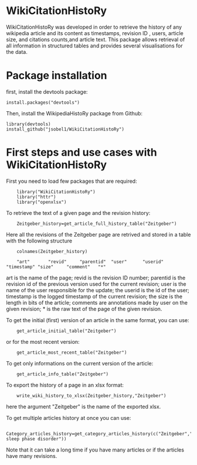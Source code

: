# WikiCitationHistoRy
WikiCitationHistoRy was developed in order to retrieve the history of any wikipedia article and its content as timestamps, revision ID , users, article size, and citations counts,and article text. This package allows retrieval of all information in structured tables and provides several visualisations for the data.

# Package installation

first, install the devtools package:

 	install.packages("devtools")

Then, install the WikipediaHistoRy package from Github:

	library(devtools)
	install_github("jsobel1/WikiCitationHistoRy")

# First steps and use cases with WikiCitationHistoRy

First you need to load few packages that are required:

		library("WikiCitationHistoRy")
		library("httr")
		library("openxlsx")

To retrieve the text of a given page and the revision history:

		Zeitgeber_history=get_article_full_history_table("Zeitgeber")

Here all the revisions of the Zeitgeber page are retrived and stored in a table with the following structure

		colnames(Zeitgeber_history)

		"art"       "revid"     "parentid"  "user"      "userid"    "timestamp" "size"     "comment"   "*"      

art is the name of the page; revid is the revision ID number; parentid is the revision id of the previous version used for the current revision;  user is the name of the user responsible for the update; the userid is the id of the user; timestamp is the logged timestamp of the current revision; the size is the length in bits of the article; comments are annotations made by user on the given revision; * is the raw text of the page of the given revision.

To get the initial (first) version of an article in the same format, you can use:

		get_article_initial_table("Zeitgeber")

or for the most recent version:

		get_article_most_recent_table("Zeitgeber")

To get only informations on the current version of the article:

		get_article_info_table("Zeitgeber")

To export the history of a page in an xlsx format:

		write_wiki_history_to_xlsx(Zeitgeber_history,"Zeitgeber")

here the argument "Zeitgeber" is the name of the exported xlsx.

To get multiple articles history at once you can use:

		Category_articles_history=get_category_articles_history(c("Zeitgeber","Advanced sleep phase disorder"))

Note that it can take a long time if you have many articles or if the articles have many revisions.






